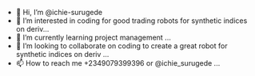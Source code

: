 - 👋 Hi, I’m @ichie-surugede
- 👀 I’m interested in coding for good trading robots for synthetic indices on deriv...
- 🌱 I’m currently learning project management ...
- 💞️ I’m looking to collaborate on coding to create a great robot for synthetic indices on deriv ...
- 📫 How to reach me +2349079399396 or @ichie_surugede ...

<!---
ichie-surugede/ichie-surugede is a ✨ special ✨ repository because its `README.md` (this file) appears on your GitHub profile.
You can click the Preview link to take a look at your changes.
--->
